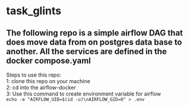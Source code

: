 # task_glints
The following repo is a simple airflow DAG that does move data from on postgres data base to another. All the services are defined in the docker compose.yaml
-----------------------------------------------------------

Steps to use this repo:<br />
  1: clone this repo on your machine<br />
  2: cd into the airflow-docker<br />
  3: Use this command to create environment variable for airflow <br />
  ```echo -e "AIRFLOW_UID=$(id -u)\nAIRFLOW_GID=0" > .env```<br />
